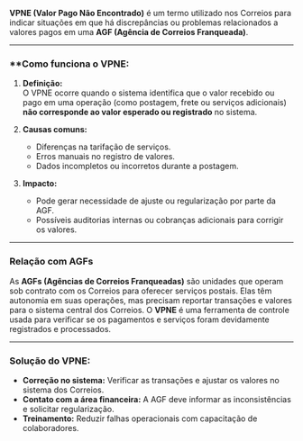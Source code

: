 **VPNE (Valor Pago Não Encontrado)** é um termo utilizado nos Correios para indicar situações em que há discrepâncias ou problemas relacionados a valores pagos em uma **AGF (Agência de Correios Franqueada)**.

---

### **Como funciona o VPNE:

1. **Definição:**  
    O VPNE ocorre quando o sistema identifica que o valor recebido ou pago em uma operação (como postagem, frete ou serviços adicionais) **não corresponde ao valor esperado ou registrado** no sistema.
    
2. **Causas comuns:**
    
    - Diferenças na tarifação de serviços.
    - Erros manuais no registro de valores.
    - Dados incompletos ou incorretos durante a postagem.
3. **Impacto:**
    
    - Pode gerar necessidade de ajuste ou regularização por parte da AGF.
    - Possíveis auditorias internas ou cobranças adicionais para corrigir os valores.

---

### **Relação com AGFs**

As **AGFs (Agências de Correios Franqueadas)** são unidades que operam sob contrato com os Correios para oferecer serviços postais. Elas têm autonomia em suas operações, mas precisam reportar transações e valores para o sistema central dos Correios. O **VPNE** é uma ferramenta de controle usada para verificar se os pagamentos e serviços foram devidamente registrados e processados.

---

### **Solução do VPNE:**

- **Correção no sistema:** Verificar as transações e ajustar os valores no sistema dos Correios.
- **Contato com a área financeira:** A AGF deve informar as inconsistências e solicitar regularização.
- **Treinamento:** Reduzir falhas operacionais com capacitação de colaboradores.